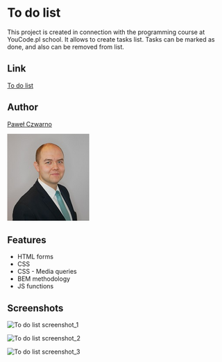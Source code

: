 # To do list

This project is created in connection with the programming course at YouCode.pl school. It allows to create tasks list. Tasks can be marked as done, and also can be removed from list.

## Link

[To do list](https://pawel-czwarno.github.io/to-do-list/)

## Author

[Paweł Czwarno](https://github.com/Pawel-Czwarno)

![Paweł Czwarno](https://github.com/Pawel-Czwarno/homepage/blob/main/images/PC.jpg?raw=true)

## Features

- HTML forms
- CSS
- CSS - Media queries
- BEM methodology
- JS functions

## Screenshots

![To do list screenshot_1](https://github.com/Pawel-Czwarno/currency-converter/blob/main/images/Screenshot1.jpg?raw=true)

![To do list screenshot_2](https://github.com/Pawel-Czwarno/currency-converter/blob/main/images/Screenshot2.jpg?raw=true)

![To do list screenshot_3](https://github.com/Pawel-Czwarno/currency-converter/blob/main/images/Screenshot3.jpg?raw=true)